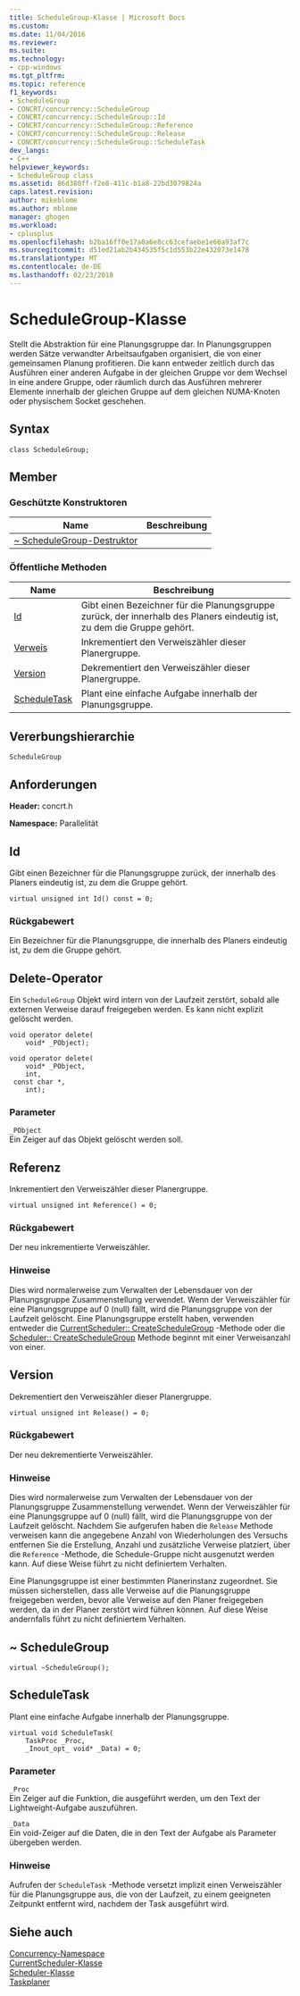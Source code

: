 ```yaml
---
title: ScheduleGroup-Klasse | Microsoft Docs
ms.custom: 
ms.date: 11/04/2016
ms.reviewer: 
ms.suite: 
ms.technology:
- cpp-windows
ms.tgt_pltfrm: 
ms.topic: reference
f1_keywords:
- ScheduleGroup
- CONCRT/concurrency::ScheduleGroup
- CONCRT/concurrency::ScheduleGroup::Id
- CONCRT/concurrency::ScheduleGroup::Reference
- CONCRT/concurrency::ScheduleGroup::Release
- CONCRT/concurrency::ScheduleGroup::ScheduleTask
dev_langs:
- C++
helpviewer_keywords:
- ScheduleGroup class
ms.assetid: 86d380ff-f2e8-411c-b1a8-22bd3079824a
caps.latest.revision: 
author: mikeblome
ms.author: mblome
manager: ghogen
ms.workload:
- cplusplus
ms.openlocfilehash: b2ba16ff0e17a0a6e8cc63cefaebe1e66a93af7c
ms.sourcegitcommit: d51ed21ab2b434535f5c1d553b22e432073e1478
ms.translationtype: MT
ms.contentlocale: de-DE
ms.lasthandoff: 02/23/2018
---
```

# <a name="schedulegroup-class"></a>ScheduleGroup-Klasse
Stellt die Abstraktion für eine Planungsgruppe dar. In Planungsgruppen werden Sätze verwandter Arbeitsaufgaben organisiert, die von einer gemeinsamen Planung profitieren. Die kann entweder zeitlich durch das Ausführen einer anderen Aufgabe in der gleichen Gruppe vor dem Wechsel in eine andere Gruppe, oder räumlich durch das Ausführen mehrerer Elemente innerhalb der gleichen Gruppe auf dem gleichen NUMA-Knoten oder physischem Socket geschehen.  
  
## <a name="syntax"></a>Syntax  
  
```
class ScheduleGroup;
```  
  
## <a name="members"></a>Member  
  
### <a name="protected-constructors"></a>Geschützte Konstruktoren  
  
|Name|Beschreibung|  
|----------|-----------------|  
|[~ ScheduleGroup-Destruktor](#dtor)||  
  
### <a name="public-methods"></a>Öffentliche Methoden  
  
|Name|Beschreibung|  
|----------|-----------------|  
|[Id](#id)|Gibt einen Bezeichner für die Planungsgruppe zurück, der innerhalb des Planers eindeutig ist, zu dem die Gruppe gehört.|  
|[Verweis](#reference)|Inkrementiert den Verweiszähler dieser Planergruppe.|  
|[Version](#release)|Dekrementiert den Verweiszähler dieser Planergruppe.|  
|[ScheduleTask](#scheduletask)|Plant eine einfache Aufgabe innerhalb der Planungsgruppe.|  
  
## <a name="inheritance-hierarchy"></a>Vererbungshierarchie  
 `ScheduleGroup`  
  
## <a name="requirements"></a>Anforderungen  
 **Header:** concrt.h  
  
 **Namespace:** Parallelität  
  
##  <a name="id"></a> Id 

 Gibt einen Bezeichner für die Planungsgruppe zurück, der innerhalb des Planers eindeutig ist, zu dem die Gruppe gehört.  
  
```
virtual unsigned int Id() const = 0;
```  
  
### <a name="return-value"></a>Rückgabewert  
 Ein Bezeichner für die Planungsgruppe, die innerhalb des Planers eindeutig ist, zu dem die Gruppe gehört.  
  
##  <a name="operator_delete"></a> Delete-Operator 

 Ein `ScheduleGroup` Objekt wird intern von der Laufzeit zerstört, sobald alle externen Verweise darauf freigegeben werden. Es kann nicht explizit gelöscht werden.  
  
```
void operator delete(
    void* _PObject);

void operator delete(
    void* _PObject,
    int,
 const char *,
    int);
```    
  
### <a name="parameters"></a>Parameter  
 `_PObject`  
 Ein Zeiger auf das Objekt gelöscht werden soll.  
  
##  <a name="reference"></a> Referenz 

 Inkrementiert den Verweiszähler dieser Planergruppe.  
  
```
virtual unsigned int Reference() = 0;
```  
  
### <a name="return-value"></a>Rückgabewert  
 Der neu inkrementierte Verweiszähler.  
  
### <a name="remarks"></a>Hinweise  
 Dies wird normalerweise zum Verwalten der Lebensdauer von der Planungsgruppe Zusammenstellung verwendet. Wenn der Verweiszähler für eine Planungsgruppe auf 0 (null) fällt, wird die Planungsgruppe von der Laufzeit gelöscht. Eine Planungsgruppe erstellt haben, verwenden entweder die [CurrentScheduler:: CreateScheduleGroup](currentscheduler-class.md#createschedulegroup) -Methode oder die [Scheduler:: CreateScheduleGroup](scheduler-class.md#createschedulegroup) Methode beginnt mit einer Verweisanzahl von einer.  
  
##  <a name="release"></a> Version 

 Dekrementiert den Verweiszähler dieser Planergruppe.  
  
```
virtual unsigned int Release() = 0;
```  
  
### <a name="return-value"></a>Rückgabewert  
 Der neu dekrementierte Verweiszähler.  
  
### <a name="remarks"></a>Hinweise  
 Dies wird normalerweise zum Verwalten der Lebensdauer von der Planungsgruppe Zusammenstellung verwendet. Wenn der Verweiszähler für eine Planungsgruppe auf 0 (null) fällt, wird die Planungsgruppe von der Laufzeit gelöscht. Nachdem Sie aufgerufen haben die `Release` Methode verweisen kann die angegebene Anzahl von Wiederholungen des Versuchs entfernen Sie die Erstellung, Anzahl und zusätzliche Verweise platziert, über die `Reference` -Methode, die Schedule-Gruppe nicht ausgenutzt werden kann. Auf diese Weise führt zu nicht definiertem Verhalten.  
  
 Eine Planungsgruppe ist einer bestimmten Planerinstanz zugeordnet. Sie müssen sicherstellen, dass alle Verweise auf die Planungsgruppe freigegeben werden, bevor alle Verweise auf den Planer freigegeben werden, da in der Planer zerstört wird führen können. Auf diese Weise andernfalls führt zu nicht definiertem Verhalten.  
  
##  <a name="dtor"></a> ~ ScheduleGroup 

```
virtual ~ScheduleGroup();
```  
  
##  <a name="scheduletask"></a> ScheduleTask 

 Plant eine einfache Aufgabe innerhalb der Planungsgruppe.  
  
```
virtual void ScheduleTask(
    TaskProc _Proc,
    _Inout_opt_ void* _Data) = 0;
```  
  
### <a name="parameters"></a>Parameter  
 `_Proc`  
 Ein Zeiger auf die Funktion, die ausgeführt werden, um den Text der Lightweight-Aufgabe auszuführen.  
  
 `_Data`  
 Ein void-Zeiger auf die Daten, die in den Text der Aufgabe als Parameter übergeben werden.  
  
### <a name="remarks"></a>Hinweise  
 Aufrufen der `ScheduleTask` -Methode versetzt implizit einen Verweiszähler für die Planungsgruppe aus, die von der Laufzeit, zu einem geeigneten Zeitpunkt entfernt wird, nachdem der Task ausgeführt wird.  
  
## <a name="see-also"></a>Siehe auch  
 [Concurrency-Namespace](concurrency-namespace.md)   
 [CurrentScheduler-Klasse](currentscheduler-class.md)   
 [Scheduler-Klasse](scheduler-class.md)   
 [Taskplaner](../../../parallel/concrt/task-scheduler-concurrency-runtime.md)



